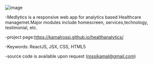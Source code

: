 ![image](https://user-images.githubusercontent.com/14850405/176664114-0d005ada-58d8-4434-8f31-f0391d24b4ae.png)

-Medlytics is a responsive web app for analytics based Healthcare managemet.Major modules include homescreen, services,technology, testimonial, etc.

-project page:https://kamalrossi.github.io/healthanalytics/

-Keywords: ReactJS, JSX, CSS, HTML5

-source code is available upon request (rossikamal@gmail.com)



